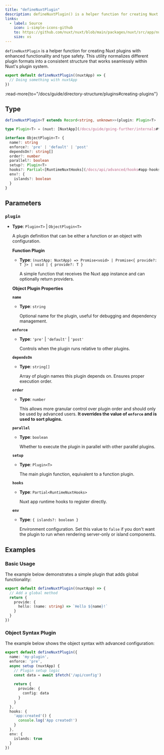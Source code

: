 ```yaml
---
title: "defineNuxtPlugin"
description: defineNuxtPlugin() is a helper function for creating Nuxt plugins.
links:
  - label: Source
    icon: i-simple-icons-github
    to: https://github.com/nuxt/nuxt/blob/main/packages/nuxt/src/app/nuxt.ts
    size: xs
---
```


`defineNuxtPlugin` is a helper function for creating Nuxt plugins with enhanced functionality and type safety. This utility normalizes different plugin formats into a consistent structure that works seamlessly within Nuxt's plugin system.

```ts [plugins/hello.ts]
export default defineNuxtPlugin((nuxtApp) => {
  // Doing something with nuxtApp
})
```

:read-more{to="/docs/guide/directory-structure/plugins#creating-plugins"}

## Type

```ts
defineNuxtPlugin<T extends Record<string, unknown>>(plugin: Plugin<T> | ObjectPlugin<T>): Plugin<T> & ObjectPlugin<T>

type Plugin<T> = (nuxt: [NuxtApp](/docs/guide/going-further/internals#the-nuxtapp-interface)) => Promise<void> | Promise<{ provide?: T }> | void | { provide?: T }

interface ObjectPlugin<T> {
  name?: string
  enforce?: 'pre' | 'default' | 'post'
  dependsOn?: string[]
  order?: number
  parallel?: boolean
  setup?: Plugin<T>
  hooks?: Partial<[RuntimeNuxtHooks](/docs/api/advanced/hooks#app-hooks-runtime)>
  env?: {
    islands?: boolean
  }
}
```

## Parameters

### `plugin`

- **Type**: `Plugin<T>` | `ObjectPlugin<T>`

  A plugin definition that can be either a function or an object with configuration.

  **Function Plugin**
  - **Type**: `(nuxtApp: NuxtApp) => Promise<void> | Promise<{ provide?: T }> | void | { provide?: T }`
  
    A simple function that receives the Nuxt app instance and can optionally return providers.

  **Object Plugin Properties**

  **`name`**
  - **Type**: `string`
  
    Optional name for the plugin, useful for debugging and dependency management.

  **`enforce`**
  - **Type**: `'pre'` | `'default'` | `'post'`
  
    Controls when the plugin runs relative to other plugins.

  **`dependsOn`**
  - **Type**: `string[]`
  
    Array of plugin names this plugin depends on. Ensures proper execution order.

  **`order`**
  - **Type**: `number`
  
    This allows more granular control over plugin order and should only be used by advanced users. **It overrides the value of `enforce` and is used to sort plugins.**

  **`parallel`**
  - **Type**: `boolean`
  
    Whether to execute the plugin in parallel with other parallel plugins.

  **`setup`**
  - **Type**: `Plugin<T>`
  
    The main plugin function, equivalent to a function plugin.

  **`hooks`**
  - **Type**: `Partial<RuntimeNuxtHooks>`
  
    Nuxt app runtime hooks to register directly.

  **`env`**
  - **Type**: `{ islands?: boolean }`
  
    Environment configuration. Set this value to `false` if you don't want the plugin to run when rendering server-only or island components.


## Examples

### Basic Usage

The example below demonstrates a simple plugin that adds global functionality:

```ts [plugins/hello.ts]
export default defineNuxtPlugin((nuxtApp) => {
  // Add a global method
  return {
    provide: {
      hello: (name: string) => `Hello ${name}!`
    }
  }
})
```

### Object Syntax Plugin

The example below shows the object syntax with advanced configuration:

```ts [plugins/advanced.ts]
export default defineNuxtPlugin({
  name: 'my-plugin',
  enforce: 'pre',
  async setup (nuxtApp) {
    // Plugin setup logic
    const data = await $fetch('/api/config')
    
    return {
      provide: {
        config: data
      }
    }
  },
  hooks: {
    'app:created'() {
      console.log('App created!')
    }
  },
  env: {
    islands: true
  }
})
```

